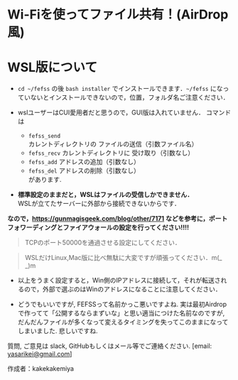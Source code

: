 # Wi-Fiを使ってファイル共有！(AirDrop風)

# WSL版について

* `cd ~/fefss` の後 `bash installer` でインストールできます．`~/fefss` になっていないとインストールできないので，位置，フォルダ名ご注意ください．  

* wslユーザーはCUI愛用者だと思うので，GUI版は入れていません．
  コマンドは
  <!-- * fefss デスクトップアプリと同じメニュー画面の起動 -->
  * `fefss_send` カレントディレクトリの ファイルの送信（引数ファイル名）
  * `fefss_recv` カレントディレクトリに 受け取り（引数なし）
  * `fefss_add` アドレスの追加（引数なし）
  * `fefss_del` アドレスの削除（引数なし）  
があります. 

* __標準設定のままだと，WSLはファイルの受信しかできません．__  
WSLが立てたサーバーに外部から接続できないからです．

__なので，https://gunmagisgeek.com/blog/other/7171 などを参考に，ポートフォワーディングとファイアウォールの設定を行ってください!!!!__
> TCPのポート50000を通過させる設定にしてください．

> WSLだけLinux,Mac版に比べ無駄に大変ですが頑張ってください．m(_ _)m

* 以上をうまく設定すると，Win側のIPアドレスに接続して，それが転送されるので，外部で選ぶのはWinのアドレスになることに注意してください．

* どうでもいいですが, FEFSSって名前かっこ悪いですよね. 実は最初Airdropで作ってて「公開するならまずいな」と思い適当につけた名前なのですが, だんだんファイルが多くなって変えるタイミングを失ってこのままになってしまいました. 悲しいですね.

質問, ご意見は slack, GitHubもしくはメール等でご連絡ください. [email: yasarikei@gmail.com]

作成者：kakekakemiya


